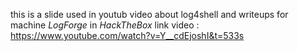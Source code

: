 this is a slide used in youtub video about log4shell and writeups for machine *LogForge* in *HackTheBox* 
link video : https://www.youtube.com/watch?v=Y__cdEjoshI&t=533s
